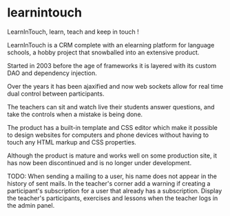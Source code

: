 learnintouch
============

LearnInTouch, learn, teach and keep in touch !

LearnInTouch is a CRM complete with an elearning platform for language schools, a hobby project that snowballed into an extensive product.

Started in 2003 before the age of frameworks it is layered with its custom DAO and dependency injection.

Over the years it has been ajaxified and now web sockets allow for real time dual control between participants.

The teachers can sit and watch live their students answer questions, and take the controls when a mistake is being done.

The product has a built-in template and CSS editor which make it possible to design websites for computers and phone devices without having to touch any HTML markup and CSS properties.

Although the product is mature and works well on some production site, it has now been discontinued and is no longer under development.

TODO:
When sending a mailing to a user, his name does not appear in the history of sent mails.
In the teacher's corner add a warning if creating a participant's subscription for a user that already has a subscription.
Display the teacher's participants, exercises and lessons when the teacher logs in the admin panel.

